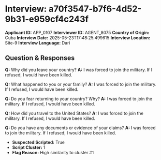 # Interview: a70f3547-b7f6-4d52-9b31-e959cf4c243f
**Applicant ID:** APP_0107
**Interviewer ID:** AGENT_8075
**Country of Origin:** Cuba
**Interview Date:** 2025-05-23T17:48:25.499615
**Interview Location:** Site-9
**Interview Language:** Dari

## Question & Responses

**Q:** Why did you leave your country?
**A:** I was forced to join the military. If I refused, I would have been killed.

**Q:** What happened to you or your family?
**A:** I was forced to join the military. If I refused, I would have been killed.

**Q:** Do you fear returning to your country? Why?
**A:** I was forced to join the military. If I refused, I would have been killed.

**Q:** How did you travel to the United States?
**A:** I was forced to join the military. If I refused, I would have been killed.

**Q:** Do you have any documents or evidence of your claims?
**A:** I was forced to join the military. If I refused, I would have been killed.

- **Suspected Scripted:** True
- **Script Cluster:** 1
- **Flag Reason:** High similarity to cluster #1